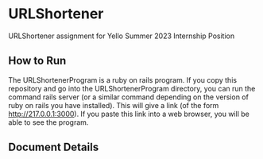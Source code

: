 # URLShortener
URLShortener assignment for Yello Summer 2023 Internship Position

## How to Run
The URLShortenerProgram is a ruby on rails program. If you copy this repository
and go into the URLShortenerProgram directory, you can run the command rails
server (or a similar command depending on the version of ruby on rails you have
installed). This will give a link (of the form http://217.0.0.1:3000). If you
paste this link into a web browser, you will be able to see the program.

## Document Details
